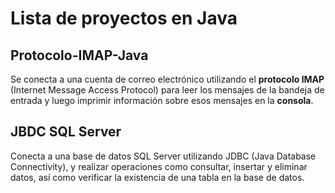 # Lista de proyectos en Java

## Protocolo-IMAP-Java
Se conecta a una cuenta de correo electrónico utilizando el **protocolo IMAP** (Internet Message Access Protocol) para leer los mensajes de la bandeja de entrada y luego imprimir información sobre esos mensajes en la **consola**.

## JBDC SQL Server
Conecta a una base de datos SQL Server utilizando JDBC (Java Database Connectivity), y realizar operaciones como consultar, insertar y eliminar datos, así como verificar la existencia de una tabla en la base de datos.
